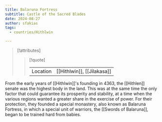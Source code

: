 ```yaml
---
title: Balaruna Fortress
subtitle: Castle of the Sacred Blades
date: 2024-08-27
author: sfakias
tags:
  - countries/Hithlwin

---
```

> [!attributes]
> 
> > [!quote]
> >
> > | | |
> > | --- | --- |
> > | Location | [[Hithlwin]], [[Jilakasa]] |

From the early years of [[Hithlwin]]'s founding in 4363, the [[Hithlen]] senate was the highest body in the land. This was at the same time the only factor that could guarantee its prosperity and stability, at a time when the various regions wanted a greater share in the exercise of power. For their protection, they founded a special monastery, also known as Balaruna Fortress, in which a special unit of warriors, the [[Swords of Balaruna]], began to be trained hard from babies.